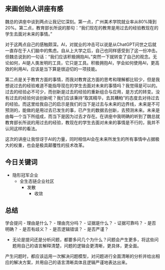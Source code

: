 

## 来画创始人讲座有感

魏总的讲座中谈到两点让我记忆深刻。第一点，广州美术学院就业率从80%降到20%。第二点，教育部长所说的那句：“我们现在的教育是用过去的经验教现在的学生去面对未来的事情。”

对于这两点自己的感触颇深。AI，对就业的冲击可以说是从ChatGPT问世之后就一直存在于人们脑中的焦虑。自从上大学之后，自己也同样感受到了这一份冲击。但魏总说到的一句话：“我们应该积极拥抱AI。”突然一下就转变了自己的观念。无论如何，AI是人类发明的工具，它只是工具。积极拥抱AI，学会如何使用AI，更高效的利用AI，应该是当下算是很迫切的一项技能。

第二点是关于教育方面的事情，而我对教育这方面的思考和理解都比较少，但是我想说过去的经验难道不能指导现在的学生去面对未来的事情吗？我觉得是可以的。过去的经验必不可少，而创新是过去的经验的重新组合与应用，是方式的转变。没有过去的经验何谈创新呢？我们应该秉持“取其精华，去其糟粕”的态度去对待过去的经验。而这里给我自己的启示是我们的当下是过去与未来的边界线，未来是不可预测的，能做的是用过去已发生的事，已产生的数据去创新，去预测未来。未来是由每一个当下所组成，而当下是因为过去才存在。在讲座中我明确的听到了魏总就教育部长所说的用过去的经验，教现在的学生去面对未来的事情是不行的，我并不认同这样的看法。

这次的讲座让我惊讶于AI的力量，同时相信AI会在未来所发生的所有事情中占据极大的权重，也会是极具颠覆性的技术改革。

## 今日关键词

- 隐形冠军企业
	- 全生态链企业社区
		- 发散
			- 收敛

## 总结

学会提问
	- 理由是什么？
		- 理由充分吗？
			- 证据是什么？
				- 证据可靠吗？
					- 是否明确？
						- 是否有歧义？
							- 是否逻辑错误？
								- 是否严谨？

- 无论是提问还是分析问题，都要多问几个为什么？问题会产生更多，将这些问题用自己的语言解释清楚，问题的逻辑会更清晰，更具体，更全面。

产生问题时，都应该运用一次解决问题模型，对问题进行全面清晰的分析并给出相应的解决方案，并用自己的语言清晰具体且逻辑严谨地表达出来。